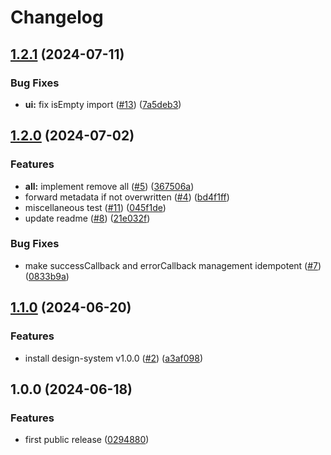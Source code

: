 # Changelog

## [1.2.1](https://github.com/radicalbit/formbit/compare/v1.2.0...v1.2.1) (2024-07-11)


### Bug Fixes

* **ui:** fix isEmpty import ([#13](https://github.com/radicalbit/formbit/issues/13)) ([7a5deb3](https://github.com/radicalbit/formbit/commit/7a5deb3706c9cc150e254916021fee70aab580c1))

## [1.2.0](https://github.com/radicalbit/formbit/compare/v1.1.0...v1.2.0) (2024-07-02)


### Features

* **all:** implement remove all ([#5](https://github.com/radicalbit/formbit/issues/5)) ([367506a](https://github.com/radicalbit/formbit/commit/367506a2b84d3f52edf3f0f2ebfc97de4e8a0e8d))
* forward metadata if not overwritten ([#4](https://github.com/radicalbit/formbit/issues/4)) ([bd4f1ff](https://github.com/radicalbit/formbit/commit/bd4f1ff86b983329b290fcaedc7cbd19e4fe0fe3))
* miscellaneous test ([#11](https://github.com/radicalbit/formbit/issues/11)) ([045f1de](https://github.com/radicalbit/formbit/commit/045f1de8efd132d0e76e9c3df1ad3ddfd12c6b41))
* update readme ([#8](https://github.com/radicalbit/formbit/issues/8)) ([21e032f](https://github.com/radicalbit/formbit/commit/21e032f2557a2ce79eba61e40b21b266ab47e9dc))


### Bug Fixes

* make successCallback and errorCallback management idempotent ([#7](https://github.com/radicalbit/formbit/issues/7)) ([0833b9a](https://github.com/radicalbit/formbit/commit/0833b9a7542a1db7010972c9cba85b46347f9591))

## [1.1.0](https://github.com/radicalbit/formbit/compare/v1.0.0...v1.1.0) (2024-06-20)


### Features

* install design-system v1.0.0 ([#2](https://github.com/radicalbit/formbit/issues/2)) ([a3af098](https://github.com/radicalbit/formbit/commit/a3af098b63b2fee88f742512d0fa5be67891a4d6))

## 1.0.0 (2024-06-18)

### Features

* first public release ([0294880](https://github.com/radicalbit/formbit/commit/02948805db8343626250782ff864e4db24015faf))
